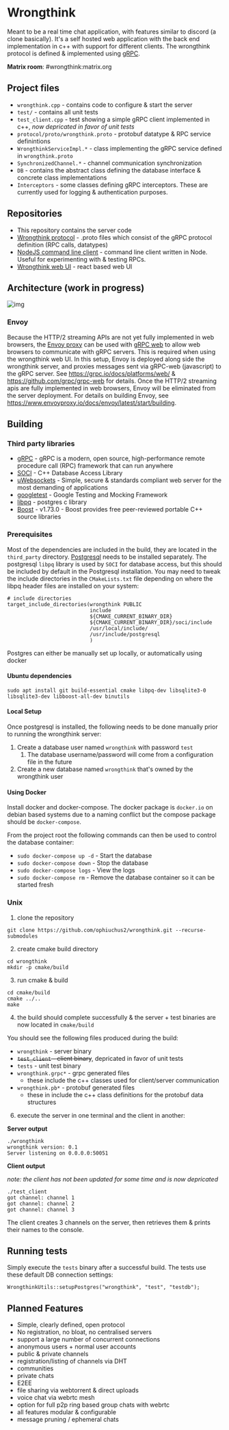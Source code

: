 # Wrongthink
Meant to be a real time chat application, with features similar to discord (a clone basically). It's a self hosted web application with the back end implementation in c++ with support for different clients. The wrongthink protocol is defined & implemented using [gRPC](https://github.com/grpc/grpc).

**Matrix room**: #wrongthink:matrix.org

## Project files

* `wrongthink.cpp` - contains code to configure & start the server
* `test/` - contains all unit tests
* `test_client.cpp` - test showing a simple gRPC client implemented in c++, *now depricated in favor of unit tests*
* `protocol/proto/wrongthink.proto` - protobuf datatype & RPC service definintions
* `WrongthinkServiceImpl.*` - class implementing the gRPC service defined in `wrongthink.proto` 
* `SynchronizedChannel.*` - channel communication synchronization
* `DB` - contains the abstract class defining the database interface & concrete class implementations
* `Interceptors` - some classes defining gRPC interceptors. These are currently used for logging & authentication purposes.

## Repositories

* This repository contains the server code
* [Wrongthink protocol](https://github.com/ophiuchus2/protocol) - .proto files which consist of the gRPC protocol definition (RPC calls, datatypes)
* [NodeJS command line client](https://github.com/ophiuchus2/wrongthink-node-cmd-client) - command line client written in Node. Useful for experimenting with & testing RPCs.
* [Wrongthink web UI](https://github.com/ophiuchus2/wrongthink-react-ui) - react based web UI

## Architecture (work in progress)

![img](https://i.imgur.com/uW3THXD.png)

### Envoy

Because the HTTP/2 streaming APIs are not yet fully implemented in web browsers, the [Envoy proxy](https://www.envoyproxy.io/) can be used with [gRPC web](https://github.com/grpc/grpc-web) to allow web browsers to communicate with gRPC servers. This is required when using the wrongthink web UI. In this setup, Envoy is deployed along side the wrongthink server, and proxies messages sent via gRPC-web (javascript) to the gRPC server. See https://grpc.io/docs/platforms/web/ & https://github.com/grpc/grpc-web for details. Once the HTTP/2 streaming apis are fully implemented in web browsers, Envoy will be eliminated from the server deployment. For details on building Envoy, see https://www.envoyproxy.io/docs/envoy/latest/start/building.

## Building

### Third party libraries

* [gRPC](https://github.com/grpc/grpc) - gRPC is a modern, open source, high-performance remote procedure call (RPC) framework that can run anywhere
* [SOCI](https://github.com/SOCI/soci) - C++ Database Access Library
* [uWebsockets](https://github.com/uNetworking/uWebSockets) - Simple, secure & standards compliant web server for the most demanding of applications
* [googletest](https://github.com/google/googletest) - Google Testing and Mocking Framework
* [libpq](https://www.postgresql.org/docs/9.5/libpq.html) - postgres c library
* [Boost](https://www.boost.org/) - v1.73.0 - Boost provides free peer-reviewed portable C++ source libraries

### Prerequisites

Most of the dependencies are included in the build, they are located in the `third_party` directory. [Postgresql](https://www.postgresql.org/) needs to be installed separately. The postgresql `libpq`  library is used by `SOCI` for database access, but this should be included by default in the Postgresql installation. You may need to tweak the include directories in the `CMakeLists.txt` file depending on where the libpq header files are installed on your system:

```
# include directories
target_include_directories(wrongthink PUBLIC
                           include
                           ${CMAKE_CURRENT_BINARY_DIR}
                           ${CMAKE_CURRENT_BINARY_DIR}/soci/include
                           /usr/local/include/
                           /usr/include/postgresql
                           )
```

Postgres can either be manually set up locally, or automatically using docker

#### Ubuntu dependencies

`sudo apt install git build-essential cmake libpq-dev libsqlite3-0 libsqlite3-dev libboost-all-dev binutils`

#### Local Setup

Once postgresql is installed, the following needs to be done manually prior to running the wrongthink server:

1. Create a database user named `wrongthink` with password `test`
   1. The database username/password will come from a configuration file in the future
2. Create a new database named `wrongthink` that's owned by the wrongthink user

#### Using Docker

Install docker and docker-compose. The docker package is `docker.io` on debian based systems due to a naming conflict but the compose package should be `docker-compose`.

From the project root the following commands can then be used to control the database container:

- `sudo docker-compose up -d` - Start the database
- `sudo docker-compose down` - Stop the database
- `sudo docker-compose logs` - View the logs
- `sudo docker-compose rm` - Remove the database container so it can be started fresh


### Unix

1. clone the repository

`git clone https://github.com/ophiuchus2/wrongthink.git --recurse-submodules`

2. create cmake build directory

```
cd wrongthink
mkdir -p cmake/build
```

3. run cmake & build

```
cd cmake/build
cmake ../..
make
```

4. the build should complete successfully & the server + test binaries are now located in `cmake/build`

You should see the following files produced during the build:

* `wrongthink` - server binary
* ~~`test_client` - client binary~~, depricated in favor of unit tests
* `tests` - unit test binary
* `wrongthink.grpc*` - grpc generated files
  * these include the c++ classes used for client/server communication
* `wrongthink.pb*` - protobuf generated files
  * these in include the c++ class definitions for the protobuf data structures

6. execute the server in one terminal and the client in another:

**Server output**

```
./wrongthink
wrongthink version: 0.1
Server listening on 0.0.0.0:50051
```

**Client output**

*note: the client has not been updated for some time and is now depricated*

```
./test_client
got channel: channel 1
got channel: channel 2
got channel: channel 3
```

The client creates 3 channels on the server, then retrieves them & prints their names to the console.

## Running tests

Simply execute the `tests` binary after a successful build. The tests use these default DB connection settings:

```
WrongthinkUtils::setupPostgres("wrongthink", "test", "testdb");
```

## Planned Features
- Simple, clearly defined, open protocol
- No registration, no bloat, no centralised servers
- support a large number of concurrent connections
- anonymous users + normal user accounts
- public & private channels
- registration/listing of channels via DHT
- communities
- private chats
- E2EE
- file sharing via webtorrent & direct uploads
- voice chat via webrtc mesh
- option for full p2p ring based group chats with webrtc
- all features modular & configurable
- message pruning / ephemeral chats